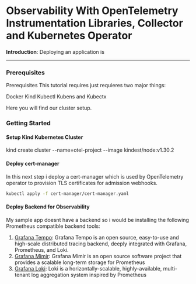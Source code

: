 # Observability With OpenTelemetry Instrumentation Libraries, Collector and Kubernetes Operator

__Introduction__:
Deploying an application is

---

### Prerequisites

Prerequisites
This tutorial requires just requieres two major things:

Docker
Kind
Kubectl
Kubens and Kubectx

Here you will find our cluster setup.

### Getting Started

#### Setup Kind Kubernetes Cluster

kind create cluster --name=otel-project --image kindest/node:v1.30.2

#### Deploy cert-manager

In this next step i deploy a cert-manager which is used by OpenTelemetry operator to provision TLS certificates for admission webhooks.

```bash
kubectl apply -f cert-manager/cert-manager.yaml
```

#### Deploy Backend for Observability

My sample app doesnt have a backend so i would be installing the following Prometheus compatible backend tools: 

1. [Grafana Tempo](https://github.com/grafana/tempo): Grafana Tempo is an open source, easy-to-use and high-scale distributed tracing backend, deeply integrated with Grafana, Prometheus, and Loki.
2. [Grafana Mimir](https://github.com/grafana/mimir): Grafana Mimir is an open source software project that provides a scalable long-term storage for Prometheus
3. [Grafana Loki](https://github.com/grafana/loki): Loki is a horizontally-scalable, highly-available, multi-tenant log aggregation system inspired by Prometheus


